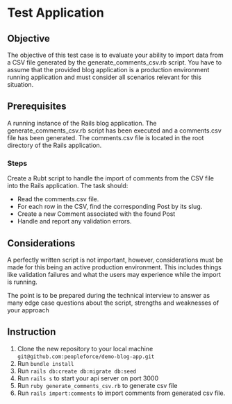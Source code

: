 # Test Application

## Objective

The objective of this test case is to evaluate your ability to import data from a CSV file generated by the generate_comments_csv.rb script.
You have to assume that the provided blog application is a production environment running application and must consider all scenarios relevant for this situation.

## Prerequisites

A running instance of the Rails blog application.
The generate_comments_csv.rb script has been executed and a comments.csv file has been generated.
The comments.csv file is located in the root directory of the Rails application.

### Steps

Create a Rubt script to handle the import of comments from the CSV file into the Rails application. The task should:

- Read the comments.csv file.
- For each row in the CSV, find the corresponding Post by its slug.
- Create a new Comment associated with the found Post
- Handle and report any validation errors.

## Considerations

A perfectly written script is not important, however, considerations must be made for this being an active production environment.  This includes things like
validation failures and what the users may experience while the import is running.

The point is to be prepared during the technical interview to answer as many edge case questions about the script, strengths and weaknesses of your approach

## Instruction

1. Clone the new repository to your local machine
`git@github.com:peopleforce/demo-blog-app.git`
1. Run `bundle install`
1. Run `rails db:create db:migrate db:seed`
1. Run `rails s` to start your api server on port 3000
1. Run `ruby generate_comments_csv.rb` to generate csv file
1. Run `rails import:comments` to import comments from generated csv file.
